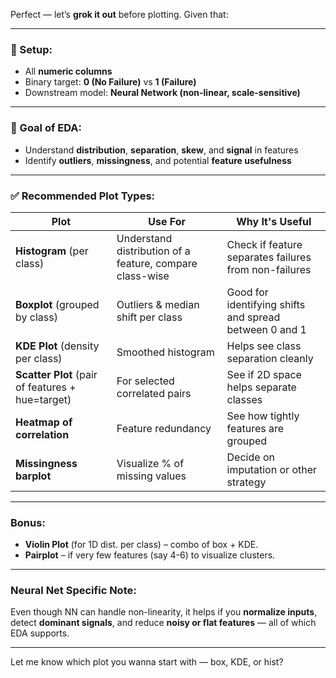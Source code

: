 Perfect — let’s **grok it out** before plotting. Given that:

---

### 📌 Setup:
- All **numeric columns**
- Binary target: **0 (No Failure)** vs **1 (Failure)**
- Downstream model: **Neural Network (non-linear, scale-sensitive)**

---

### 🎯 Goal of EDA:
- Understand **distribution**, **separation**, **skew**, and **signal** in features
- Identify **outliers**, **missingness**, and potential **feature usefulness**

---

### ✅ Recommended Plot Types:

| Plot                                             | Use For                                                  | Why It's Useful                                        |
| ------------------------------------------------ | -------------------------------------------------------- | ------------------------------------------------------ |
| **Histogram** (per class)                        | Understand distribution of a feature, compare class-wise | Check if feature separates failures from non-failures  |
| **Boxplot** (grouped by class)                   | Outliers & median shift per class                        | Good for identifying shifts and spread between 0 and 1 |
| **KDE Plot** (density per class)                 | Smoothed histogram                                       | Helps see class separation cleanly                     |
| **Scatter Plot** (pair of features + hue=target) | For selected correlated pairs                            | See if 2D space helps separate classes                 |
| **Heatmap of correlation**                       | Feature redundancy                                       | See how tightly features are grouped                   |
| **Missingness barplot**                          | Visualize % of missing values                            | Decide on imputation or other strategy                 |

---

### Bonus:
- **Violin Plot** (for 1D dist. per class) – combo of box + KDE.
- **Pairplot** – if very few features (say 4-6) to visualize clusters.

---

### Neural Net Specific Note:
Even though NN can handle non-linearity, it helps if you **normalize inputs**, detect **dominant signals**, and reduce **noisy or flat features** — all of which EDA supports.

---

Let me know which plot you wanna start with — box, KDE, or hist?